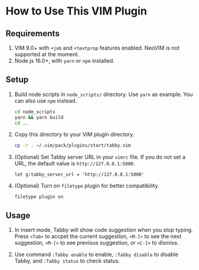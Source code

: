 # How to Use This VIM Plugin

## Requirements

1. VIM 9.0+ with `+job` and `+textprop` features enabled. NeoVIM is not supported at the moment.
2. Node.js 16.0+, with `yarn` or `npm` installed.

## Setup

1. Build node scripts in `node_scripts/` directory. Use `yarn` as example. You can also use `npm` instead.
   ```bash
   cd node_scripts
   yarn && yarn build
   cd ..
   ```

2. Copy this directory to your VIM plugin directory.
   ```bash
   cp -r . ~/.vim/pack/plugins/start/tabby.vim
   ```

3. (Optional) Set Tabby server URL in your `vimrc` file. If you do not set a URL, the default value is `http://127.0.0.1:5000`.
   ```vim
   let g:tabby_server_url = 'http://127.0.0.1:5000'
   ```

4. (Optional) Turn on `filetype` plugin for better compatibility.
   ```vim
   filetype plugin on
   ```

## Usage

1. In insert mode, Tabby will show code suggestion when you stop typing. Press `<Tab>` to accpet the current suggestion, `<M-]>` to see the next suggestion, `<M-[>` to see previous suggestion, or `<C-]>` to dismiss.

2. Use command `:Tabby enable` to enable, `:Tabby disable` to disable Tabby, and `:Tabby status` to check status.
